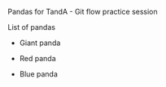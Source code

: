 Pandas for TandA - Git flow practice session

List of pandas
* Giant panda
* Red panda

* Blue panda


